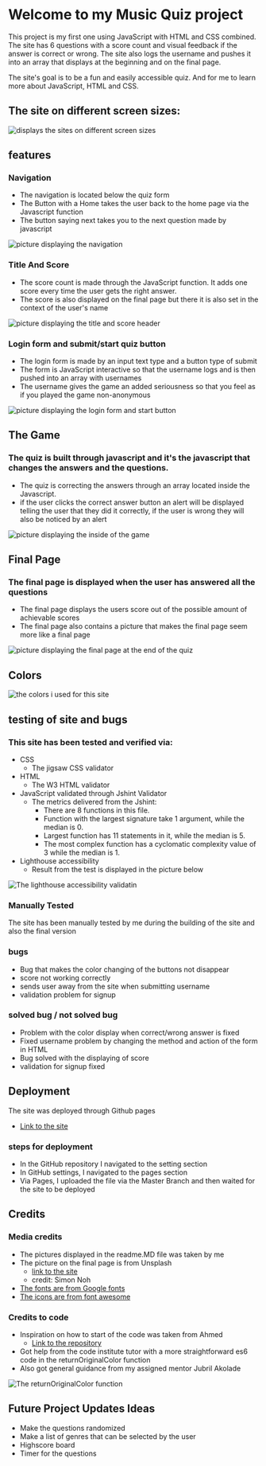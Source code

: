 # Welcome to my Music Quiz project

 This project is my first one using JavaScript with HTML and CSS combined. The site has 6 questions with a score count and visual feedback if the answer is correct or wrong. The site also logs the username and pushes it into an array that displays at the beginning and on the final page.

The site's goal is to be a fun and easily accessible quiz. And for me to learn more about JavaScript, HTML and CSS.

## The site on different screen sizes:
![displays the sites on different screen sizes](assets/image/responsive.png)

## features 

### Navigation
- The navigation is located below the quiz form
- The Button with a Home takes the user back to the home page via the Javascript function
- The button saying next takes you to the next question made by javascript

![picture displaying the navigation](assets/image/navigation.png)


### Title And Score 
- The score count is made through the JavaScript function. It adds one score every time the user gets the right answer.
- The score is also displayed on the final page but there it is also set in the context of the user's name

![picture displaying the title and score header](assets/image/headerAndScore.png)

### Login form and submit/start quiz button 
- The login form is made by an input text type and a button type of submit
- The form is JavaScript interactive so that the username logs and is then pushed into an array with usernames
- The username gives the game an added seriousness so that you feel as if you played the game non-anonymous

![picture displaying the login form and start button](assets/image/startPage.png)


## The Game 

### The quiz is built through javascript and it's the javascript that changes the answers and the questions.
- The quiz is correcting the answers through an array located inside the Javascript. 
- if the user clicks the correct answer button an alert will be displayed telling the user that they did it correctly, if the user is wrong they will also be noticed by an alert

![picture displaying the inside of the game](assets/image/insideQuiz.png)

## Final Page 

### The final page is displayed when the user has answered all the questions
- The final page displays the users score out of the possible amount of achievable scores 
- The final page also contains a picture that makes the final page seem more like a final page

![picture displaying the final page at the end of the quiz](assets/image/finalPage.png)

## Colors

![the colors i used for this site](assets/image/colors.png)

## testing of site and bugs

### This site has been tested and verified via:
- CSS
    - The jigsaw CSS validator 
- HTML
    - The W3 HTML validator
- JavaScript validated through Jshint Validator
    - The metrics delivered from the Jshint:
        - There are 8 functions in this file.
        - Function with the largest signature take 1 argument, while the median is 0.
        - Largest function has 11 statements in it, while the median is 5.
        - The most complex function has a cyclomatic complexity value of 3 while the median is 1.
- Lighthouse accessibility
    - Result from the test is displayed in the picture below

![The lighthouse accessibility validatin](assets/image/lighthouse.png)

### Manually Tested
The site has been manually tested by me during the building of the site and also the final version

### bugs 
- Bug that makes the color changing of the buttons not disappear 
- score not working correctly
- sends user away from the site when submitting username
- validation problem for signup

### solved bug / not solved bug
- Problem with the color display when correct/wrong answer is fixed
- Fixed username problem by changing the method and action of the form in HTML
- Bug solved with the displaying of score
- validation for signup fixed

## Deployment 
The site was deployed through Github pages 
- [Link to the site ](https://albinhall.github.io/MusicQuiz/)

### steps for deployment
- In the GitHub repository I navigated to the setting section
- In GitHub settings, I navigated to the pages section
- Via Pages, I uploaded the file via the Master Branch and then waited for the site to be deployed

## Credits

### Media credits
- The pictures displayed in the readme.MD file was taken by me
- The picture on the final page is from Unsplash
    - [link to the site](https://unsplash.com/@simon_noh?utm_source=unsplash&utm_medium=referral&utm_content=creditCopyText)
    - credit: Simon Noh
- [The fonts are from Google fonts](https://fonts.google.com/)
- [The icons are from font awesome](https://fontawesome.com/)

### Credits to code
- Inspiration on how to start of the code was taken from Ahmed
    - [Link to the repository](https://github.com/Ahmad528/quizApp/tree/main/quizwuiz)
- Got help from the code institute tutor with a more straightforward es6 code in the returnOriginalColor function
- Also got general guidance from my assigned mentor Jubril Akolade

![The returnOriginalColor function](assets/image/tutorHelp.png)

## Future Project Updates Ideas
- Make the questions randomized 
- Make a list of genres that can be selected by the user
- Highscore board
- Timer for the questions